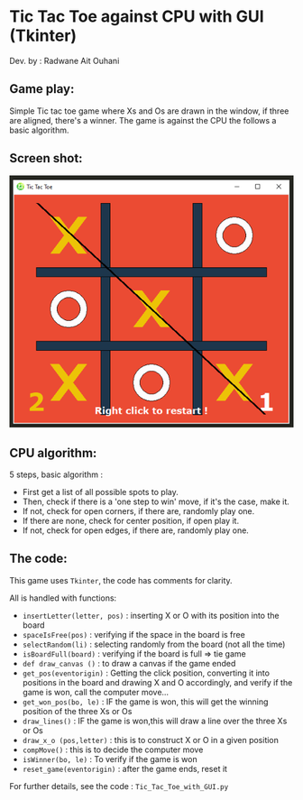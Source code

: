 # Tic Tac Toe against CPU with GUI (Tkinter)

Dev. by : Radwane Ait Ouhani 


## Game play:
Simple Tic tac toe game where Xs and Os are drawn in the window, if three are aligned, there's a winner. The game is against the CPU the follows a basic algorithm. 

## Screen shot:
![](Capture.PNG)

## CPU algorithm: 
5 steps, basic algorithm :
* First get a list of all possible spots to play. 
* Then, check if there is a 'one step to win' move, if it's the case, make it.
* If not, check for open corners, if there are, randomly play one.
* If there are none, check for center position, if open play it. 
* If not, check for open edges, if there are, randomly play one.

## The code:
This game uses `Tkinter`, the code has comments for clarity.

All is handled with functions: 
*  `insertLetter(letter, pos)` : inserting X or O with its position into the board
*  `spaceIsFree(pos)` : verifying if the space in the board is free
*  `selectRandom(li)` : selecting randomly from the board (not all the time)
*  `isBoardFull(board)` : verifying if the board is full => tie game
*  `def draw_canvas ()` : to draw a canvas if the game ended 
*  `get_pos(eventorigin)` : Getting the click position, converting it into positions in the board and drawing X and O accordingly, and verify if the game is won, call the computer move...
*  `get_won_pos(bo, le)` : IF the game is won, this will get the winning position of the three Xs or Os   
*  `draw_lines()` : IF the game is won,this will draw a line over the three Xs or Os
* `draw_x_o (pos,letter)` : this is to construct X or O in a given position
* `compMove()` : this is to decide the computer move 
* `isWinner(bo, le)` : To verify if the game is won
* `reset_game(eventorigin)` : after the game ends, reset it 

For further details, see the code : `Tic_Tac_Toe_with_GUI.py`
